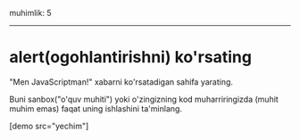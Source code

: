 muhimlik: 5

---

# alert(ogohlantirishni) ko'rsating

"Men JavaScriptman!" xabarni ko'rsatadigan sahifa yarating.

Buni sanbox("o'quv muhiti") yoki o'zingizning kod muharriringizda (muhit muhim emas) faqat uning ishlashini ta'minlang.

[demo src="yechim"]
